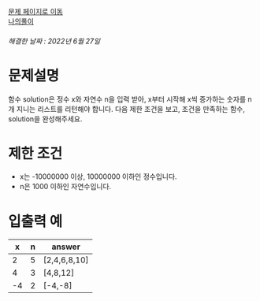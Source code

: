 [문제 페이지로 이동](https://programmers.co.kr/learn/courses/30/lessons/12954)   
[나의풀이](https://github.com/HK-An/coding_practice/blob/main/CodingPractice/programmers-lv1-gap_numbers/src/main/java/kr/hk/Solution.java)
###### 해결한 날짜 : 2022년 6월 27일
# 문제설명
함수 solution은 정수 x와 자연수 n을 입력 받아, x부터 시작해 x씩 증가하는 숫자를 n개 지니는 리스트를 리턴해야 합니다. 다음 제한 조건을 보고, 조건을 만족하는 함수, solution을 완성해주세요.

# 제한 조건
- x는 -10000000 이상, 10000000 이하인 정수입니다.
- n은 1000 이하인 자연수입니다.

# 입출력 예
|x|n|answer|
|-|-|-|
|2|5|[2,4,6,8,10]|
|4|3|[4,8,12]|
|-4|2|[-4,-8]|
